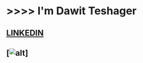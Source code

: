 #    >>>>                           I'm Dawit Teshager
##                          [LINKEDIN](https://www.linkedin.com/in/dawit-teshager-kebede/) 
##                         [![alt](https://)]


